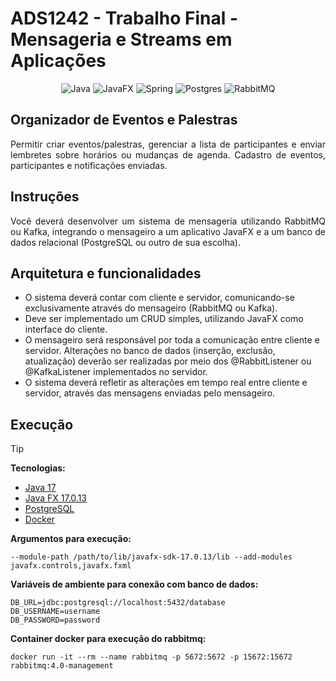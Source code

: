 # ADS1242 - Trabalho Final - Mensageria e Streams em Aplicações

<div align="center">

![Java](https://img.shields.io/badge/java-%23ED8B00.svg?style=for-the-badge&logo=openjdk&logoColor=white)
![JavaFX](https://img.shields.io/badge/javafx-%23FF0000.svg?style=for-the-badge&logo=javafx&logoColor=white)
![Spring](https://img.shields.io/badge/spring-%236DB33F.svg?style=for-the-badge&logo=spring&logoColor=white)
![Postgres](https://img.shields.io/badge/postgres-%23316192.svg?style=for-the-badge&logo=postgresql&logoColor=white)
![RabbitMQ](https://img.shields.io/badge/Rabbitmq-FF6600?style=for-the-badge&logo=rabbitmq&logoColor=white)

</div>

## Organizador de Eventos e Palestras

<p align="justify"> 
Permitir criar eventos/palestras, gerenciar a lista de participantes e enviar lembretes sobre horários ou mudanças de agenda. Cadastro de eventos, participantes e notificações enviadas.
</p>

## Instruções

<p align="justify">
Você deverá desenvolver um sistema de mensageria utilizando RabbitMQ ou Kafka, integrando o mensageiro a um aplicativo JavaFX e a um banco de dados relacional (PostgreSQL ou outro de sua escolha).
</p>

## Arquitetura e funcionalidades

- O sistema deverá contar com cliente e servidor, comunicando-se exclusivamente através do mensageiro (RabbitMQ ou Kafka).
- Deve ser implementado um CRUD simples, utilizando JavaFX como interface do cliente.
- O mensageiro será responsável por toda a comunicação entre cliente e servidor.
Alterações no banco de dados (inserção, exclusão, atualização) deverão ser realizadas por meio dos @RabbitListener ou @KafkaListener implementados no servidor.
- O sistema deverá refletir as alterações em tempo real entre cliente e servidor, através das mensagens enviadas pelo mensageiro.

## Execução

> [!TIP]
>
> **Tecnologias:**
> - [Java 17](https://www.oracle.com/java/technologies/javase/jdk17-archive-downloads.html)
> - [Java FX 17.0.13](http://localhost:8080/api-docs)
> - [PostgreSQL](https://www.postgresql.org/)
> - [Docker](https://www.docker.com/)
>
> **Argumentos para execução:**
> 
> ```
> --module-path /path/to/lib/javafx-sdk-17.0.13/lib --add-modules javafx.controls,javafx.fxml
> ```
> 
> **Variáveis de ambiente para conexão com banco de dados:**
>
> ```
> DB_URL=jdbc:postgresql://localhost:5432/database
> DB_USERNAME=username
> DB_PASSWORD=password
> ```
> **Container docker para execução do rabbitmq:**
>
> ```
> docker run -it --rm --name rabbitmq -p 5672:5672 -p 15672:15672 rabbitmq:4.0-management
> ```
